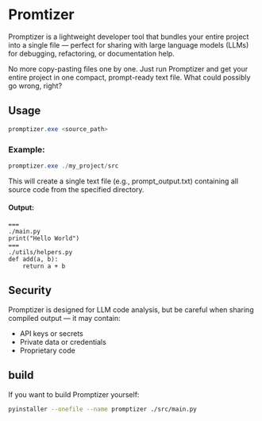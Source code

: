 # Promtizer
Promptizer is a lightweight developer tool that bundles your entire project into a single file — perfect for sharing with large language models (LLMs) for debugging, refactoring, or documentation help.

No more copy-pasting files one by one. Just run Promptizer and get your entire project in one compact, prompt-ready text file.
What could possibly go wrong, right?

## Usage
```ps1
promptizer.exe <source_path>
```
### Example:
```ps1
promptizer.exe ./my_project/src
```
This will create a single text file (e.g., prompt_output.txt) containing all source code from the specified directory.
#### Output:
```text
===
./main.py
print("Hello World")
===
./utils/helpers.py
def add(a, b):
    return a + b
```

## Security
Promptizer is designed for LLM code analysis, but be careful when sharing compiled output — it may contain:
- API keys or secrets
- Private data or credentials
- Proprietary code

## build
If you want to build Promptizer yourself:
```bash
pyinstaller --onefile --name promptizer ./src/main.py
```
